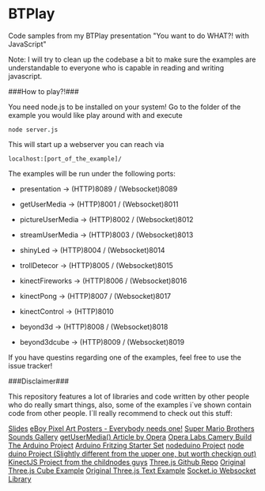 BTPlay
======

Code samples from my BTPlay presentation &quot;You want to do WHAT?! with JavaScript&quot;

Note:
I will try to clean up the codebase a bit to make sure the examples are understandable
to everyone who is capable in reading and writing javascript.


###How to play?!###

You need node.js to be installed on your system!
Go to the folder of the example you would like play around with and execute

```shell
node server.js
```

This will start up a webserver you can reach via 

```shell
localhost:[port_of_the_example]/
```

The examples will be run under the following ports:

+ presentation -> (HTTP)8089 / (Websocket)8089

+ getUserMedia -> (HTTP)8001 / (Websocket)8011
+ pictureUserMedia -> (HTTP)8002 / (Websocket)8012
+ streamUserMedia -> (HTTP)8003 / (Websocket)8013

+ shinyLed -> (HTTP)8004 / (Websocket)8014
+ trollDetecor -> (HTTP)8005 / (Websocket)8015

+ kinectFireworks -> (HTTP)8006 / (Websocket)8016
+ kinectPong -> (HTTP)8007 / (Websocket)8017
+ kinectControl -> (HTTP)8010

+ beyond3d -> (HTTP)8008 / (Websocket)8018
+ beyond3dcube -> (HTTP)8009 / (Websocket)8019

If you have questins regarding one of the examples,
feel free to use the issue tracker!


###Disclaimer###

This repository features a lot of libraries and code written by other people who do really smart things,
also, some of the examples i´ve shown contain code from other people.
I´ll really recommend to check out this stuff:

[Slides](http://btplay.asciidisco.com/#/title)
[eBoy Pixel Art Posters - Everybody needs one!](http://www.yomoy.de/eBoy_City_Posters)
[Super Mario Brothers Sounds Gallery](http://www.mariomayhem.com/downloads/sounds/super_mario_bros_nes_sounds.php)
[getUserMedia() Article by Opera](http://dev.opera.com/articles/view/getusermedia-access-camera-privacy-ui/)
[Opera Labs Camery Build](http://snapshot.opera.com/labs/camera/)
[The Arduino Project](http://www.arduino.cc/)
[Arduino Fritzing Starter Set](http://fritzing.org/)
[nodeduino Project](http://semu.github.com/noduino/)
[node duino Project (Slightly different from the upper one, but worth checkign out)](https://github.com/ecto/duino)
[KinectJS Project from the childnodes guys](http://kinect.childnodes.com/)
[Three.js Github Repo](https://github.com/mrdoob/three.js/)
[Original Three.js Cube Example](http://mrdoob.github.com/three.js/examples/canvas_geometry_cube.html)
[Original Three.js Text Example](http://mrdoob.github.com/three.js/examples/webgl_geometry_text.html)
[Socket.io Websocket Library](http://socket.io/)